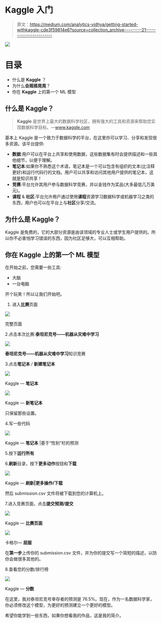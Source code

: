 # Kaggle 入门

> 原文：<https://medium.com/analytics-vidhya/getting-started-withkaggle-cde3f59814e6?source=collection_archive---------21----------------------->

![](img/a782bbe55e5cff8c634970e77d959c0f.png)

# 目录

*   什么是 **Kaggle** ？
*   为什么**会摇摇晃晃**？
*   你在 **Kaggle** 上的第一个 ML 模型

## 什么是 Kaggle？

> **Kaggle** 是世界上最大的数据科学社区，拥有强大的工具和资源来帮助您实现数据科学目标。—www.kaggle.com

基本上 Kaggle 是一个致力于数据科学的平台，在这里你可以学习、分享和发现很多资源。该平台提供:

*   **数据**:用户可以在平台上共享和使用数据，这些数据集有时会提供描述和一些其他细节，以便于理解。
*   **笔记本**:如果你不熟悉这个术语，笔记本是一个可以包含有组织的文本(比注释更好)和运行代码行的文档。用户可以共享和访问其他用户提供的笔记本，这就是知识共享！
*   **竞赛**:平台允许其用户参与数据科学竞赛，并以金钱作为奖品(大多最低几万美元)。
*   **课程** & **社区**:平台允许用户通过使用**课程**资源学习数据科学或机器学习之类的东西，用户也可以在平台上与**社区**分享/交流。

## 为什么是 Kaggle？

Kaggle 是免费的，它的大部分资源是由该领域的专业人士或学生用户提供的。所以你不必害怕学习错误的东西，因为社区足够大，可以互相帮助。

## 你在 Kaggle 上的第一个 ML 模型

在开始之前，您需要一些工具:

*   大脑
*   一台电脑

开个玩笑！所以让我们开始吧。

1.  进入**比赛**页面

![](img/950bbccbaea130c5b9ad9f78abca455a.png)

完整页面

2.点击本次比赛:**泰坦尼克号——机器从灾难中学习**

![](img/2c1316b6e3fa323189247d89759164b5.png)

**泰坦尼克号——机器从灾难中学习**知识竞赛

3.点击**笔记本** / **新建笔记本**

![](img/27f90173335629960fe6fec6cb651f6a.png)

Kaggle — **笔记本**

![](img/885ac056d87111e1729c26607a23b427.png)

Kaggle — **新笔记本**

只保留那些设置。

4.写一些代码

![](img/a18da4ad1914494b590c080a4fc999ca.png)

Kaggle — **笔记本** |基于“性别”栏的预测

5.按下**运行所有**

6.**刷新**目录，按下**更多动作**按钮和**下载**

![](img/1507313b3eeef0404af6a0207efc05ba.png)

Kaggle — **刷新|更多操作/下载**

然后 submission.csv 文件将被下载到您的计算机上。

7.进入竞赛页面，点击**提交预测/提交**

![](img/80e9a4db368e80476fef4d36792f9e30.png)

Kaggle — **比赛页面**

![](img/85573e93da3309e319b50fbf78636a9b.png)

卡格尔— **屈服**

在**第一步**上传你的 submission.csv 文件，并为你的提交写一个简短的描述，以防你会做很多其他的。

8.查看您的分数/排行榜

![](img/ea764e952ecbe40d174eed31040cc986.png)

Kaggle — **分数**

在这里，我对泰坦尼克号幸存者的预测是 76.5%。现在，作为一名数据科学家，你必须修改这个模型，为更好的预测建立一个更好的模型。

希望你能学到一些东西，如果你想看我的作品，这是我的简介。